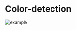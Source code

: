 # Color-detection
![example](https://user-images.githubusercontent.com/36880597/111381723-5e511f80-86a6-11eb-9e07-09c868cdfe20.png)
